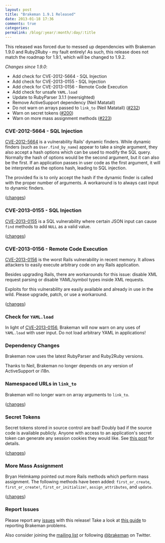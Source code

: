 ```yaml
---
layout: post
title: "Brakeman 1.9.1 Released"
date: 2013-01-18 17:36
comments: true
categories:
permalink: /blog/:year/:month/:day/:title
---
```


This released was forced due to messed up dependencies with Brakeman 1.9.0 and Ruby2Ruby - my fault entirely! As such, this release does not match the roadmap for 1.9.1, which will be changed to 1.9.2.

_Changes since 1.9.0_:

 * Add check for CVE-2012-5664 - SQL Injection
 * Add check for CVE-2013-0155 - SQL Injection
 * Add check for CVE-2013-0156 - Remote Code Execution
 * Add check for unsafe `YAML.load`
 * Update to RubyParser 3.1.1 (neersighted)
 * Remove ActiveSupport dependency (Neil Matatall)
 * Do not warn on arrays passed to `link_to` (Neil Matatall) ([#232](https://github.com/presidentbeef/brakeman/issues/232))
 * Warn on secret tokens ([#200](https://github.com/presidentbeef/brakeman/issues/200))
 * Warn on more mass assignment methods ([#223](https://github.com/presidentbeef/brakeman/issues/223))

### CVE-2012-5664 - SQL Injection

[CVE-2012-5664](https://groups.google.com/d/topic/rubyonrails-security/DCNTNp_qjFM/discussion) is a vulnerability Rails' dynamic finders. While dynamic finders (such as `User.find_by_name`) appear to take a single argument, they also accept a hash options which can be used to modify the SQL query. Normally the hash of options would be the second argument, but it can also be the first. If an application passes in user code as the first argument, it will be interpreted as the options hash, leading to SQL injection.

The provided fix is to only accept the hash if the dynamic finder is called with the proper number of arguments. A workaround is to always cast input to dynamic finders.

([changes](https://github.com/presidentbeef/brakeman/pull/228))

### CVE-2013-0155 - SQL Injection

[CVE-2013-0155](https://groups.google.com/d/topic/rubyonrails-security/c7jT-EeN9eI/discussion) is a SQL vulnerability where certain JSON input can cause `find` methods to add `NULL` as a valid value.

([changes](https://github.com/presidentbeef/brakeman/pull/239))

### CVE-2013-0156 - Remote Code Execution

[CVE-2013-0156](https://groups.google.com/d/topic/rubyonrails-security/61bkgvnSGTQ/discussion) is the worst Rails vulnerability in recent memory. It allows attackers to easily execute arbitrary code on any Rails application.

Besides upgrading Rails, there are workarounds for this issue: disable XML request parsing or disable YAML/symbol types inside XML requests.

Exploits for this vulnerability are easily available and already in use in the wild. Please upgrade, patch, or use a workaround.

([changes](https://github.com/presidentbeef/brakeman/pull/239))

### Check for `YAML.load`

In light of [CVE-2013-0156](https://groups.google.com/d/topic/rubyonrails-security/61bkgvnSGTQ/discussion), Brakeman will now warn on any uses of `YAML.load` with user input. Do not load arbitrary YAML in applications!

### Dependency Changes 

Brakeman now uses the latest RubyParser and Ruby2Ruby versions.

Thanks to Neil, Brakeman no longer depends on any version of ActiveSupport or i18n.

### Namespaced URLs in `link_to`

Brakeman will no longer warn on array arguments to `link_to`.

([changes](https://github.com/presidentbeef/brakeman/pull/233))

### Secret Tokens

Secret tokens stored in source control are bad! Doubly bad if the source code is available publicly. Anyone with access to an application's secret token can generate any session cookies they would like. See [this post](http://phenoelit.org/blog/archives/2012/12/21/let_me_github_that_for_you/index.html) for details.

([changes](https://github.com/presidentbeef/brakeman/pull/227))

### More Mass Assignment

Bryan Helmkamp pointed out more Rails methods which perform mass assignment. The following methods have been added: `first_or_create`, `first_or_create!`, `first_or_initialize!`, `assign_attributes`, and `update`.

([changes](https://github.com/presidentbeef/brakeman/pull/234))

### Report Issues

Please report any [issues](https://github.com/presidentbeef/brakeman/issues) with this release! Take a look at [this guide](https://github.com/presidentbeef/brakeman/wiki/How-to-Report-a-Brakeman-Issue) to reporting Brakeman problems.

Also consider joining the [mailing list](http://brakemanscanner.org/contact/) or following [@brakeman](https://twitter.com/brakeman) on Twitter.
